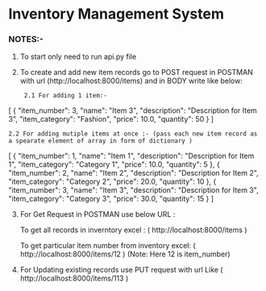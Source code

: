 # Inventory Management System

### NOTES:-

1. To start only need to run api.py file 

2. To create and add new item records go to POST request in POSTMAN with url (http://localhost:8000/items)
and in BODY write like below:

        2.1 For adding 1 item:- 

[
    {
        "item_number": 3,
        "name": "Item 3",
        "description": "Description for Item 3",
        "item_category": "Fashion",
        "price": 10.0,
        "quantity": 50
    }
]


    2.2 For adding mutiple items at once :- (pass each new item record as a spearate element of array in form of dictionary )


[
    {
        "item_number": 1,
        "name": "Item 1",
        "description": "Description for Item 1",
        "item_category": "Category 1",
        "price": 10.0,
        "quantity": 5
    },
    {
        "item_number": 2,
        "name": "Item 2",
        "description": "Description for Item 2",
        "item_category": "Category 2",
        "price": 20.0,
        "quantity": 10
    },
    {
        "item_number": 3,
        "name": "Item 3",
        "description": "Description for Item 3",
        "item_category": "Category 3",
        "price": 30.0,
        "quantity": 15
    }
]

3. For Get Request in POSTMAN use below URL :

    To get all records in inverntory excel : ( http://localhost:8000/items  )

    To get particular item number from inventory excel: ( http://localhost:8000/items/12 )
    (Note: Here 12 is item_number)

4. For Updating existing records use PUT request with url Like ( http://localhost:8000/items/113 )
